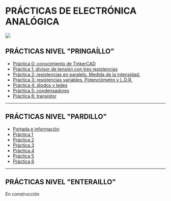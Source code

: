 # **PRÁCTICAS DE ELECTRÓNICA ANALÓGICA**

![](https://image.slidesharecdn.com/prcticasdeelectrnicaanalgicai-120218205100-phpapp01/95/prcticas-de-electrnica-analgica-i-4-638.jpg?cb=1422655450)


## PRÁCTICAS NIVEL "PRINGAÍLLO"
- [Práctica 0: conocimiento de TinkerCAD](https://docs.google.com/document/d/1zajJetkt1CjsBPwksIOLtnhY-PrKZnatQ9cedhQLzto/edit?usp=sharing)
- [Práctica 1: divisor de tensión con tres resistencias](https://docs.google.com/document/d/1U2kBhpQIlo9Lpx5FsgVHdLi3QTDTvbw5qxUQg5J7M1w/edit?usp=sharing)
- [Práctica 2: resistencias en paralelo. Medida de la intensidad.](https://docs.google.com/document/d/1-dJooQ4PfcR4-D3UkWQZKMxlN9W6Bkuv0Qmhh21qwC4/edit?usp=sharing)
- [Práctica 3: resistencias variables. Potenciómetro y L.D.R.](https://docs.google.com/document/d/1UFEEPT9ahq6zlC-2hjRv2_8V8v2_X6CpX4AcGuXM9VQ/edit?usp=sharing)
- [Práctica 4: diodos y ledes](https://docs.google.com/document/d/1x3tvKWLAE8jeiYxef05CTEv-AUqw8lni6LNc5nh4hyA/edit?usp=sharing)
- [Práctica 5: condensadores](https://docs.google.com/document/d/1CLMezonwaFJl1TBCmlDPbU9Fkmus7wJY32VDKKFtnVY/edit?usp=sharing)
- [Práctica 6: transistor](https://docs.google.com/document/d/1R5VbzycoxOSWlX0IYnHXBABvlCYU_RG7YH-sxdNCIUY/edit?usp=sharing)

---

## PRÁCTICAS NIVEL "PARDILLO"

- [Portada e información](P0.pdf)
- [Práctica 1](P1.pdf)
- [Práctica 2](P2.pdf)
- [Práctica 3](P3.pdf)
- [Práctica 4](P4.pdf)
- [Práctica 5](P5.pdf)
- [Práctica 6](P6.pdf)

---

## PRÁCTICAS NIVEL "ENTERAILLO"

En construcción
